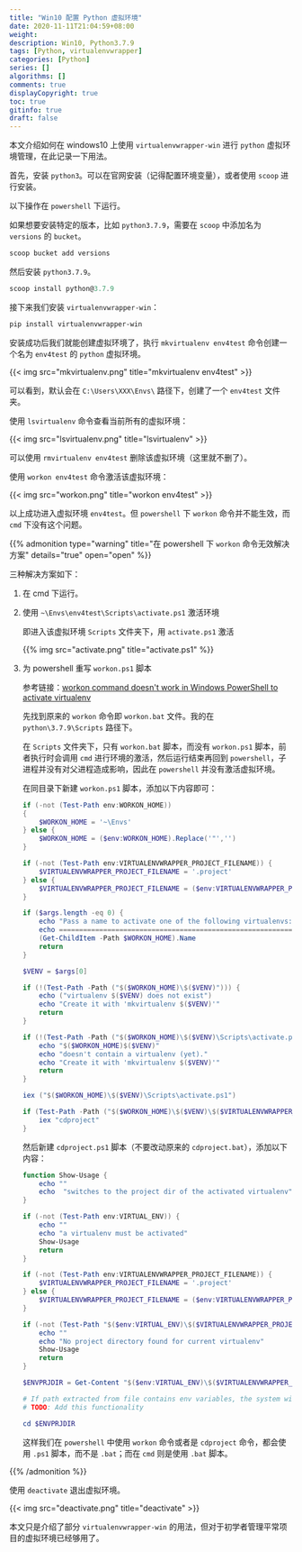 ```yaml
---
title: "Win10 配置 Python 虚拟环境"
date: 2020-11-11T21:04:59+08:00
weight: 
description: Win10, Python3.7.9
tags: [Python, virtualenvwrapper]
categories: [Python]
series: []
algorithms: []
comments: true
displayCopyright: true
toc: true
gitinfo: true 
draft: false
---
```


本文介绍如何在 windows10 上使用 `virtualenvwrapper-win` 进行 `python` 虚拟环境管理，在此记录一下用法。

<!--more-->

首先，安装 `python3`。可以在官网安装（记得配置环境变量），或者使用 `scoop` 进行安装。

以下操作在 `powershell` 下运行。

如果想要安装特定的版本，比如 `python3.7.9`，需要在 `scoop` 中添加名为 `versions` 的 `bucket`。

```ps1
scoop bucket add versions
```

然后安装 `python3.7.9`。

```ps1
scoop install python@3.7.9
```

接下来我们安装 `virtualenvwrapper-win`：

```ps1
pip install virtualenvwrapper-win
```

安装成功后我们就能创建虚拟环境了，执行 `mkvirtualenv env4test` 命令创建一个名为 `env4test` 的 `python` 虚拟环境。

{{< img src="mkvirtualenv.png" title="mkvirtualenv env4test" >}}

可以看到，默认会在 `C:\Users\XXX\Envs\` 路径下，创建了一个 `env4test` 文件夹。

使用 `lsvirtualenv` 命令查看当前所有的虚拟环境：

{{< img src="lsvirtualenv.png" title="lsvirtualenv" >}}

可以使用 `rmvirtualenv env4test` 删除该虚拟环境（这里就不删了）。

使用 `workon env4test` 命令激活该虚拟环境：

{{< img src="workon.png" title="workon env4test" >}}

以上成功进入虚拟环境 `env4test`。但 `powershell` 下 `workon` 命令并不能生效，而 `cmd` 下没有这个问题。

{{% admonition type="warning" title="在 powershell 下 `workon` 命令无效解决方案" details="true" open="open" %}}

三种解决方案如下：
1. 在 cmd 下运行。
2. 使用 `~\Envs\env4test\Scripts\activate.ps1` 激活环境

    即进入该虚拟环境 `Scripts` 文件夹下，用 `activate.ps1` 激活

    {{% img src="activate.png" title="activate.ps1" %}}

3. 为 powershell 重写 `workon.ps1` 脚本

    参考链接：[workon command doesn't work in Windows PowerShell to activate virtualenv](https://stackoverflow.com/questions/38944525/workon-command-doesnt-work-in-windows-powershell-to-activate-virtualenv)
    
    先找到原来的 `workon` 命令即 `workon.bat` 文件。我的在 `python\3.7.9\Scripts` 路径下。

    在 `Scripts` 文件夹下，只有 `workon.bat` 脚本，而没有 `workon.ps1` 脚本，前者执行时会调用 `cmd` 进行环境的激活，然后运行结束再回到 `powershell`，子进程并没有对父进程造成影响，因此在 `powershell` 并没有激活虚拟环境。

    在同目录下新建 `workon.ps1` 脚本，添加以下内容即可：
    
    ```powershell
    if (-not (Test-Path env:WORKON_HOME))
    {
        $WORKON_HOME = '~\Envs'
    } else {
        $WORKON_HOME = ($env:WORKON_HOME).Replace('"','')
    }

    if (-not (Test-Path env:VIRTUALENVWRAPPER_PROJECT_FILENAME)) {
        $VIRTUALENVWRAPPER_PROJECT_FILENAME = '.project'
    } else {
        $VIRTUALENVWRAPPER_PROJECT_FILENAME = ($env:VIRTUALENVWRAPPER_PROJECT_FILENAME).Replace('"','')
    }

    if ($args.length -eq 0) {
        echo "Pass a name to activate one of the following virtualenvs:"
        echo ==============================================================================
        (Get-ChildItem -Path $WORKON_HOME).Name
        return
    }

    $VENV = $args[0]

    if (!(Test-Path -Path ("$($WORKON_HOME)\$($VENV)"))) {
        echo ("virtualenv $($VENV) does not exist")
        echo "Create it with 'mkvirtualenv $($VENV)'"
        return
    }

    if (!(Test-Path -Path ("$($WORKON_HOME)\$($VENV)\Scripts\activate.ps1") ))  {
        echo "$($WORKON_HOME)$($VENV)"
        echo "doesn't contain a virtualenv (yet)."
        echo "Create it with 'mkvirtualenv $($VENV)'"
        return
    }

    iex ("$($WORKON_HOME)\$($VENV)\Scripts\activate.ps1")

    if (Test-Path -Path ("$($WORKON_HOME)\$($VENV)\$($VIRTUALENVWRAPPER_PROJECT_FILENAME)")) {
        iex "cdproject"
    }
    ```

    然后新建 `cdproject.ps1` 脚本（不要改动原来的 `cdproject.bat`），添加以下内容：
    
    ```powershell
    function Show-Usage {
        echo ""
        echo  "switches to the project dir of the activated virtualenv"
    }

    if (-not (Test-Path env:VIRTUAL_ENV)) {
        echo ""
        echo "a virtualenv must be activated"
        Show-Usage
        return
    }

    if (-not (Test-Path env:VIRTUALENVWRAPPER_PROJECT_FILENAME)) {
        $VIRTUALENVWRAPPER_PROJECT_FILENAME = '.project'
    } else {
        $VIRTUALENVWRAPPER_PROJECT_FILENAME = ($env:VIRTUALENVWRAPPER_PROJECT_FILENAME).Replace('"','')
    }

    if (-not (Test-Path "$($env:VIRTUAL_ENV)\$($VIRTUALENVWRAPPER_PROJECT_FILENAME)")) {
        echo ""
        echo "No project directory found for current virtualenv"
        Show-Usage
        return
    }

    $ENVPRJDIR = Get-Content "$($env:VIRTUAL_ENV)\$($VIRTUALENVWRAPPER_PROJECT_FILENAME)" -First 1

    # If path extracted from file contains env variables, the system will not find the path.
    # TODO: Add this functionality

    cd $ENVPRJDIR
    ```

    这样我们在 `powershell` 中使用 `workon` 命令或者是 `cdproject` 命令，都会使用 `.ps1` 脚本，而不是 `.bat`；而在 `cmd` 则是使用 `.bat` 脚本。
    

{{% /admonition %}}

使用 `deactivate` 退出虚拟环境。

{{< img src="deactivate.png" title="deactivate" >}}

本文只是介绍了部分 `virtualenvwrapper-win` 的用法，但对于初学者管理平常项目的虚拟环境已经够用了。









